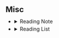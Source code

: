 <h1 id="misc"></h1>

<h2 style="margin: 30px 0px 10px;">Misc</h2>

<style>
/* 使用更具体的选择器和!important来提高优先级 */
#misc + h2 + ul li {
    margin: 0 !important;
    padding: 0 !important;
}

#misc + h2 + ul li details {
    margin: 0 !important;
    padding: 0 !important;
}

#misc + h2 + ul li summary {
    margin: 0 !important;
    padding: 0 !important;
}
</style>

<ul style="line-height: 1.5; margin: 0 !important;">
<li>
    <details>
        <summary><a>Reading Note</a></summary>
        <!-- 内容 -->
    </details>
</li>

<li>
    <details>
        <summary><a>Reading List</a></summary>
        <p>2024 Reading List:</p>
        <p>1. 《书名1》</p>
        <p>2. 《书名2》</p>
    </details>
</li>
</ul>



<br />